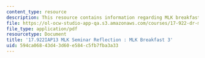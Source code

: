 ```yaml
---
content_type: resource
description: This resource contains information regarding MLK breakfast 3.
file: https://ol-ocw-studio-app-qa.s3.amazonaws.com/courses/17-922-dr-martin-luther-king-jr-iap-design-seminar-january-iap-2013/594ca06843d43d60e584c5fb7fba3a33_MIT17_922IAP13_RefPapr1C.pdf
file_type: application/pdf
resourcetype: Document
title: '17.922IAP13 MLK Seminar Reflection : MLK Breakfast 3'
uid: 594ca068-43d4-3d60-e584-c5fb7fba3a33
---
```

